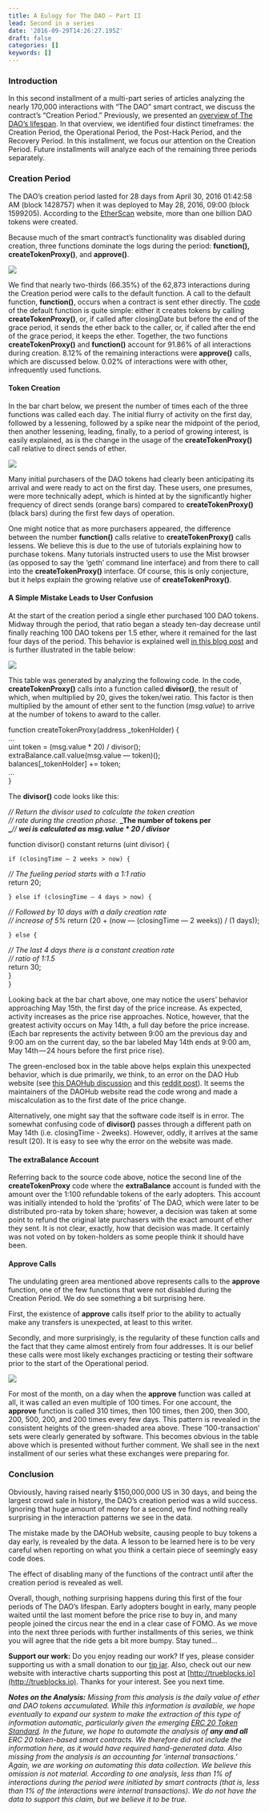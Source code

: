 ```yaml
---
title: A Eulogy for The DAO — Part II
lead: Second in a series
date: '2016-09-29T14:26:27.195Z'
draft: false
categories: []
keywords: []
---
```


### Introduction

In this second installment of a multi-part series of articles analyzing the nearly 170,000 interactions with “The DAO” smart contract, we discuss the contract’s “Creation Period.” Previously, we presented an [overview of The DAO’s lifespan](https://medium.com/@tjayrush/a-eulogy-for-the-dao-74a55b9afd92#.jesmg0h1u). In that overview, we identified four distinct timeframes: the Creation Period, the Operational Period, the Post-Hack Period, and the Recovery Period. In this installment, we focus our attention on the Creation Period. Future installments will analyze each of the remaining three periods separately.

### Creation Period

The DAO’s creation period lasted for 28 days from April 30, 2016 01:42:58 AM (block 1428757) when it was deployed to May 28, 2016, 09:00 (block 1599205). According to the [EtherScan](https://etherscan.io/token/TheDAO) website, more than one billion DAO tokens were created.

Because much of the smart contract’s functionality was disabled during creation, three functions dominate the logs during the period: **function(), createTokenProxy()**, and **approve()**.

![](/blog/medium-posts/img/009-A-Eulogy-for-The-DAO-Part-II-001.png)

We find that nearly two-thirds (66.35%) of the 62,873 interactions during the Creation period were calls to the default function. A call to the default function, **function()**, occurs when a contract is sent ether directly. The [code](https://github.com/slockit/DAO/blob/develop/DAO.sol#L392) of the default function is quite simple: either it creates tokens by calling **createTokenProxy()**, or, if called after closingDate but before the end of the grace period, it sends the ether back to the caller, or, if called after the end of the grace period, it keeps the ether. Together, the two functions **createTokenProxy()** and **function()** account for 91.86% of all interactions during creation. 8.12% of the remaining interactions were **approve()** calls, which are discussed below. 0.02% of interactions were with other, infrequently used functions.

#### Token Creation

In the bar chart below, we present the number of times each of the three functions was called each day. The initial flurry of activity on the first day, followed by a lessening, followed by a spike near the midpoint of the period, then another lessening, leading, finally, to a period of growing interest, is easily explained, as is the change in the usage of the **createTokenProxy()** call relative to direct sends of ether.

![](/blog/medium-posts/img/009-A-Eulogy-for-The-DAO-Part-II-002.png)

Many initial purchasers of the DAO tokens had clearly been anticipating its arrival and were ready to act on the first day. These users, one presumes, were more technically adept, which is hinted at by the significantly higher frequency of direct sends (orange bars) compared to **createTokenProxy()** (black bars) during the first few days of operation.

One might notice that as more purchasers appeared, the difference between the number **function()** calls relative to **createTokenProxy()** calls lessens. We believe this is due to the use of tutorials explaining how to purchase tokens. Many tutorials instructed users to use the Mist browser (as opposed to say the ‘geth’ command line interface) and from there to call into the **createTokenProxy()** interface. Of course, this is only conjecture, but it helps explain the growing relative use of **createTokenProxy()**.

#### A Simple Mistake Leads to User Confusion

At the start of the creation period a single ether purchased 100 DAO tokens. Midway through the period, that ratio began a steady ten-day decrease until finally reaching 100 DAO tokens per 1.5 ether, where it remained for the last four days of the period. This behavior is explained well [in this blog post](https://github.com/slockit/DAO/wiki/Understanding-the-DAO-accounting) and is further illustrated in the table below:

![](/blog/medium-posts/img/009-A-Eulogy-for-The-DAO-Part-II-003.png)

This table was generated by analyzing the following code. In the code, **createTokenProxy()** calls into a function called **divisor()**, the result of which, when multiplied by 20, gives the token/wei ratio. This factor is then multiplied by the amount of ether sent to the function (_msg.value_) to arrive at the number of tokens to award to the caller.

function createTokenProxy(address \_tokenHolder) {  
     ...  
     uint token = (msg.value \* 20) / divisor();  
     extraBalance.call.value(msg.value — token)();  
     balances\[\_tokenHolder\] += token;  
     ...  
}

The **divisor()** code looks like this:

_// Return the divisor used to calculate the token creation  
// rate during the creation phase._ **_The number of tokens per  
_**_//_ **_wei is calculated as msg.value \* 20 / divisor_**

function divisor() constant returns (uint divisor) {

    if (closingTime — 2 weeks > now) {  
 _// The fueling period starts with a 1:1 ratio_  
       return 20;

    } else if (closingTime — 4 days > now) {  
 _// Followed by 10 days with a daily creation rate  
       // increase of 5%_ return (20 + (now — (closingTime — 2 weeks)) / (1 days));

    } else {  
 _// The last 4 days there is a constant creation rate  
       // ratio of 1:1.5_  
       return 30;  
    }  
}

Looking back at the bar chart above, one may notice the users’ behavior approaching May 15th, the first day of the price increase. As expected, activity increases as the price rise approaches. Notice, however, that the greatest activity occurs on May 14th, a full day before the price increase. (Each bar represents the activity between 9:00 am the previous day and 9:00 am on the current day, so the bar labeled May 14th ends at 9:00 am, May 14th — 24 hours before the first price rise).

The green-enclosed box in the table above helps explain this unexpected behavior, which is due primarily, we think, to an error on the DAO Hub website (see [this DAOHub discussion](https://forum.daohub.org/t/the-dao-price-increase-explanation/2018) and this [reddit post](https://m.reddit.com/r/TheDao/comments/4jap6d/the_dao_creation_period_price_schedule_there_is)). It seems the maintainers of the DAOHub website read the code wrong and made a miscalculation as to the first date of the price change.

Alternatively, one might say that the software code itself is in error. The somewhat confusing code of **divisor()** passes through a different path on May 14th (i.e. closingTime - 2weeks). However, oddly, it arrives at the same result (20). It is easy to see why the error on the website was made.

#### The extraBalance Account

Referring back to the source code above, notice the second line of the **createTokenProxy** code where the **extraBalance** account is funded with the amount over the 1:100 refundable tokens of the early adopters. This account was initially intended to hold the ‘profits’ of The DAO, which were later to be distributed pro-rata by token share; however, a decision was taken at some point to refund the original late purchasers with the exact amount of ether they sent. It is not clear, exactly, how that decision was made. It certainly was not voted on by token-holders as some people think it should have been.

#### Approve Calls

The undulating green area mentioned above represents calls to the **approve** function, one of the few functions that were not disabled during the Creation Period. We do see something a bit surprising here.

First, the existence of **approve** calls itself prior to the ability to actually make any transfers is unexpected, at least to this writer.

Secondly, and more surprisingly, is the regularity of these function calls and the fact that they came almost entirely from four addresses. It is our belief these calls were most likely exchanges practicing or testing their software prior to the start of the Operational period.

![](/blog/medium-posts/img/009-A-Eulogy-for-The-DAO-Part-II-004.png)

For most of the month, on a day when the **approve** function was called at all, it was called an even multiple of 100 times. For one account, the **approve** function is called 310 times, then 100 times, then 200, then 300, 200, 500, 200, and 200 times every few days. This pattern is revealed in the consistent heights of the green-shaded area above. These ‘100-transaction’ sets were clearly generated by software. This becomes obvious in the table above which is presented without further comment. We shall see in the next installment of our series what these exchanges were preparing for.

### Conclusion

Obviously, having raised nearly $150,000,000 US in 30 days, and being the largest crowd sale in history, the DAO’s creation period was a wild success. Ignoring that huge amount of money for a second, we find nothing really surprising in the interaction patterns we see in the data.

The mistake made by the DAOHub website, causing people to buy tokens a day early, is revealed by the data. A lesson to be learned here is to be very careful when reporting on what you think a certain piece of seemingly easy code does.

The effect of disabling many of the functions of the contract until after the creation period is revealed as well.

Overall, though, nothing surprising happens during this first of the four periods of The DAO’s lifespan. Early adopters bought in early, many people waited until the last moment before the price rise to buy in, and many people joined the circus near the end in a clear case of FOMO. As we move into the next three periods with further installments of this series, we think you will agree that the ride gets a bit more bumpy. Stay tuned…

**Support our work:** Do you enjoy reading our work? If yes, please consider supporting us with a small donation to our [tip jar](http://www.ethslurp.com/donate.html). Also, check out our new website with interactive charts supporting this post at [http://trueblocks.io](http://trueblocks.io). Thanks for your interest. See you next time.

**_Notes on the Analysis:_** _Missing from this analysis is the daily value of ether and DAO tokens accumulated. While this information is available, we hope eventually to expand our system to make the extraction of this type of information automatic, particularly given the emerging_ [_ERC 20 Token Standard_](https://github.com/ethereum/EIPs/issues/20)_. In the future, we hope to automate the analysis of_ **_any and all_** _ERC 20 token-based smart contracts. We therefore did not include the information here, as it would have required hand-generated data. Also missing from the analysis is an accounting for ‘internal transactions.’ Again, we are working on automating this data collection. We believe this omission is not material. According to one analysis, less than 1% of interactions during the period were initiated by smart contracts (that is, less than 1% of the interactions were internal transactions). We do not have the data to support this claim, but we believe it to be true._
